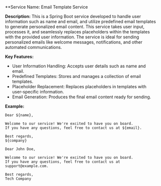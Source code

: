 **Service Name:
Email Template Service

**Description:**
This is a Spring Boot service developed to handle user information such as name and email, and utilize predefined email templates to generate personalized email content. This service takes user input, processes it, and seamlessly replaces placeholders within the templates with the provided user information. The service is ideal for sending personalized emails like welcome messages, notifications, and other automated communications.

**Key Features:**
- User Information Handling: Accepts user details such as name and email.
- Predefined Templates: Stores and manages a collection of email templates.
- Placeholder Replacement: Replaces placeholders in templates with user-specific information.
- Email Generation: Produces the final email content ready for sending.

**Example:**

```
Dear ${name},

Welcome to our service! We're excited to have you on board.
If you have any questions, feel free to contact us at ${email}.

Best regards,
${company}
```

```
Dear John Doe,

Welcome to our service! We're excited to have you on board.
If you have any questions, feel free to contact us at support@example.com.

Best regards,
Tech Company
```
